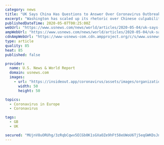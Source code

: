 ```yaml
---
category: news
title: "UK Says China Has Questions to Answer Over Coronavirus Outbreak"
excerpt: "Washington has scaled up its rhetoric over Chinese culpability for the novel coronavirus in recent days, with U.S. Secretary of State Mike Pompeo saying on Sunday there was evidence the disease emerged from a Chinese lab."
publishedDateTime: 2020-05-07T00:25:00Z
webUrl: "https://www.usnews.com/news/world/articles/2020-05-04/uk-says-china-has-questions-to-answer-over-novel-coronavirus-outbreak"
ampWebUrl: "https://www.usnews.com/news/world/articles/2020-05-04/uk-says-china-has-questions-to-answer-over-novel-coronavirus-outbreak?context=amp"
cdnAmpWebUrl: "https://www-usnews-com.cdn.ampproject.org/c/s/www.usnews.com/news/world/articles/2020-05-04/uk-says-china-has-questions-to-answer-over-novel-coronavirus-outbreak?context=amp"
type: article
quality: 85
heat: 85
published: false

provider:
  name: U.S. News & World Report
  domain: usnews.com
  images:
    - url: "https://insideout.app/coronavirus/assets/images/organizations/usnews.com-50x50.jpg"
      width: 50
      height: 50

topics:
  - Coronavirus in Europe
  - Coronavirus

tags:
  - GB
  - UK

secured: "MUjnV8uORUhg/3zRqbCqwv5ECGb0K1sGXaOZe9hFt58eUWoU6Tj5eqGWKDsJnkB3jorPMnkXVD2OW7Bsqdv+ZI3a7WAkag7CjFJ3id6P6P0UfsBruY4rswa5Z6Vpf80++zUr9LcDacLtpSTt9F54vn0ZVUhCW4iUSdz70gpITSppxEqU8NfwAALbxhnza0RXcHmBmAAuDqlxo8S8d9uTzk85nKADqLTNC4pyvyjLhEaKIrN1p0JSxmpOs005Kf5Y3TPG84AfEOB4EcpilT8DAgZZbvM4yXBKOZ4trYuiMC2RzpYrqKnYt1bOpJs+iRaHyz/T7Cj1eUDb5kprnsnuGCTQgtVBnEQoJC7fnhurq1JNRmKQt5IDdq1OXsv3UII+zqYYPrmVNujX9D6DV9NdC1fGGey6phL2aTRdMilIpJHKYZY+2LyNoAuvw+XiDr0s5MJ/n2nO39zCPzr0yd4Kmhvz+3nCAUP4GAsTJ7midMw=;LNXnQfNPLNAfpCYdgzPBbw=="
---
```


